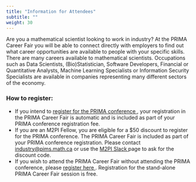 ```yaml
---
title: "Information for Attendees"
subtitle: ""
weight: 30
---
```

Are you a mathematical scientist looking to work in industry?  At the PRIMA
Career Fair you will be able to connect directly with employers to find out
what career opportunities are available to people with your specific skills.
There are many careers available to mathematical scientists.  Occupations such
as  Data Scientists, (Bio)Statistician, Software Developers, Financial or
Quantitative Analysts, Machine Learning Specialists or Information Security
Specialists are available in companies representing many different sectors of
the economy. 

### How to register:

  * If you intend to [register for the PRIMA
    conference <i class="fa fa-external-link" aria-hidden="true"></i>](https://events.eply.com/PRIMA2022), your registration in the
    PRIMA Career Fair is automatic and is included as part of your PRIMA
    conference registration fee.
  * If you are an M2PI Fellow, you are eligible for a $50 discount to register
    for the PRIMA conference.  The PRIMA Career Fair is included as part of your
    PRIMA conference registration.  Please contact
    <a href="mailto:industry@pims.math.ca?PRIMA 2022 M2PI Registration">industry@pims.math.ca</a>
    or use the [M2PI Slack <i class="fa fa-external-link" aria-hidden="true"></i>](https://m2pi-ca.slack.com) page to ask for the discount code. 
  * If you wish to attend the PRIMA Career Fair without attending the PRIMA
    conference, please [register
    here <i class="fa fa-external-link" aria-hidden="true"></i>](https://www.eventbrite.ca/e/prima-career-fair-in-the-mathematical-sciences-tickets-444687782127).
    Registration for the stand-alone PRIMA Career Fair session is free.
